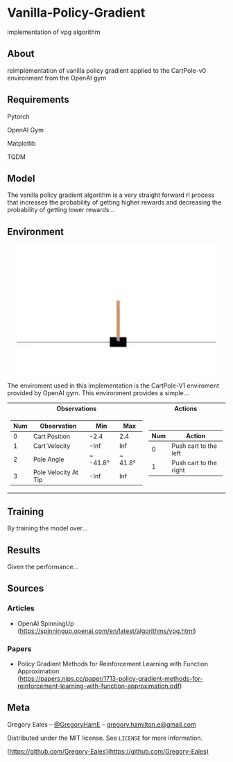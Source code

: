 # Vanilla-Policy-Gradient
implementation of vpg algorithm

## About
reimplementation of vanilla policy gradient applied to the CartPole-v0 environment from the OpenAI gym<br/>

## Requirements

Pytorch <br/>

OpenAI Gym <br/>

Matplotlib <br/>

TQDM <br/>

## Model

The vanilla policy gradient algorithm is a very straight forward rl process that increases the probability of getting higher rewards and decreasing the probability of getting lower rewards...

## Environment

<p align="center">
  <img width="460" height="300" src="https://github.com/Gregory-Eales/ML-Reimplementations/blob/master/Vanilla-Policy-Gradient/img/CartPole-v1.gif">
</p>

The enviroment used in this implementation is the CartPole-V1 enviroment provided by OpenAI gym. This environment provides a simple...

<table>
<tr><th> Observations </th><th> Actions </th></tr>
<tr><td>

Num | Observation | Min | Max
---|---|---|---
0 | Cart Position | -2.4 | 2.4
1 | Cart Velocity | -Inf | Inf
2 | Pole Angle | ~ -41.8&deg; | ~ 41.8&deg;
3 | Pole Velocity At Tip | -Inf | Inf

</td><td>

Num | Action
--- | ---
0 | Push cart to the left
1 | Push cart to the right

</td></tr> </table>

## Training

By training the model over...

## Results

Given the performance...

## Sources

### Articles
* OpenAI SpinningUp (https://spinningup.openai.com/en/latest/algorithms/vpg.html)

### Papers
* Policy Gradient Methods for Reinforcement Learning with Function Approximation <br/>
  (https://papers.nips.cc/paper/1713-policy-gradient-methods-for-reinforcement-learning-with-function-approximation.pdf)

## Meta

Gregory Eales – [@GregoryHamE](https://twitter.com/GregoryHamE) – gregory.hamilton.e@gmail.com

Distributed under the MIT license. See ``LICENSE`` for more information.

[https://github.com/Gregory-Eales](https://github.com/Gregory-Eales)
